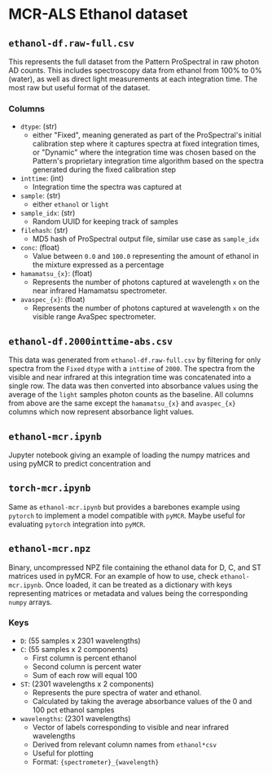 # MCR-ALS Ethanol dataset

## `ethanol-df.raw-full.csv`

This represents the full dataset from the Pattern ProSpectral in raw photon AD counts. This includes spectroscopy data from ethanol from 100% to 0% (water), as well as direct light measurements at each integration time. The most raw but useful format of the dataset.

### Columns

- `dtype`: (str)
  - either "Fixed", meaning generated as part of the ProSpectral's initial calibration step where it captures spectra at fixed integration times, or "Dynamic" where the integration time was chosen based on the Pattern's proprietary integration time algorithm based on the spectra generated during the fixed calibration step
- `inttime`: (int)
  - Integration time the spectra was captured at
- `sample`: (str)
  - either `ethanol` or `light`
- `sample_idx`: (str)
  - Random UUID for keeping track of samples
- `filehash`: (str)
  - MD5 hash of ProSpectral output file, similar use case as `sample_idx`
- `conc`: (float)
  - Value between `0.0` and `100.0` representing the amount of ethanol in the mixture expressed as a percentage
- `hamamatsu_{x}`: (float)
  - Represents the number of photons captured at wavelength `x` on the near infrared Hamamatsu spectrometer.
- `avaspec_{x}`: (float)
  - Represents the number of photons captured at wavelength `x` on the visible range AvaSpec spectrometer.

## `ethanol-df.2000inttime-abs.csv`

This data was generated from `ethanol-df.raw-full.csv` by filtering for only spectra from the `Fixed` `dtype` with a `inttime` of `2000`. The spectra from the visible and near infrared at this integration time was concatenated into a single row. The data was then converted into absorbance values using the average of the `light` samples photon counts as the baseline. All columns from above are the same except the `hamamatsu_{x}` and `avaspec_{x}` columns which now represent absorbance light values.

## `ethanol-mcr.ipynb`

Jupyter notebook giving an example of loading the numpy matrices and using pyMCR to predict concentration and

## `torch-mcr.ipynb`

Same as `ethanol-mcr.ipynb` but provides a barebones example using `pytorch` to implement a model compatible with `pyMCR`. Maybe useful for evaluating `pytorch` integration into `pyMCR`.

## `ethanol-mcr.npz`

Binary, uncompressed NPZ file containing the ethanol data for D, C, and ST matrices used in pyMCR. For an example of how to use, check `ethanol-mcr.ipynb`.
Once loaded, it can be treated as a dictionary with keys representing matrices or metadata and values being the corresponding `numpy` arrays.

### Keys

- `D`: (55 samples x 2301 wavelengths)
- `C`: (55 samples x 2 components)
  - First column is percent ethanol
  - Second column is percent water
  - Sum of each row will equal 100
- `ST`: (2301 wavelengths x 2 components)
  - Represents the pure spectra of water and ethanol.
  - Calculated by taking the average absorbance values of the 0 and 100 pct ethanol samples
- `wavelengths`: (2301 wavelengths)
  - Vector of labels corresponding to visible and near infrared wavelengths
  - Derived from relevant column names from `ethanol*csv`
  - Useful for plotting
  - Format: `{spectrometer}_{wavelength}`
